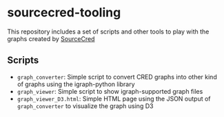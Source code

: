 # sourcecred-tooling

This repository includes a set of scripts and other tools to play with the graphs created 
by [SourceCred](https://sourcecred.io)

## Scripts

* ```graph_converter```: Simple script to convert CRED graphs into other kind of graphs using the igraph-python library
* ```graph_viewer```: Simple script to show igraph-supported graph files
* ```graph_viewer_D3.html```: Simple HTML page using the JSON output of ```graph_converter``` to visualize the graph using D3